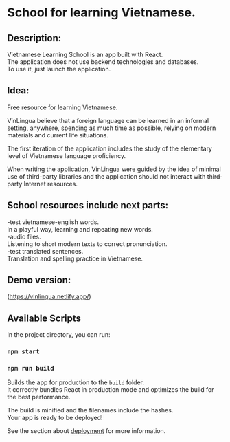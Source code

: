 # School for learning Vietnamese.

## Description:

Vietnamese Learning School is an app built with React.\
The application does not use backend technologies and databases.\
To use it, just launch the application.

## Idea:

Free resource for learning Vietnamese.

VinLingua believe that a foreign language can be learned in an informal setting, anywhere, spending as much time as possible, relying on modern materials and current life situations.

The first iteration of the application includes the study of the elementary level of Vietnamese language proficiency.

When writing the application, VinLingua were guided by the idea of minimal use of third-party libraries and the application should not interact with third-party Internet resources.

## School resources include next parts:

-test vietnamese-english words.\
In a playful way, learning and repeating new words.\
-audio files.\
Listening to short modern texts to correct pronunciation.\
-test translated sentences.\
Translation and spelling practice in Vietnamese.

## Demo version:

(https://vinlingua.netlify.app/)

## Available Scripts

In the project directory, you can run:

### `npm start`

### `npm run build`

Builds the app for production to the `build` folder.\
It correctly bundles React in production mode and optimizes the build for the best performance.

The build is minified and the filenames include the hashes.\
Your app is ready to be deployed!

See the section about [deployment](https://facebook.github.io/create-react-app/docs/deployment) for more information.
